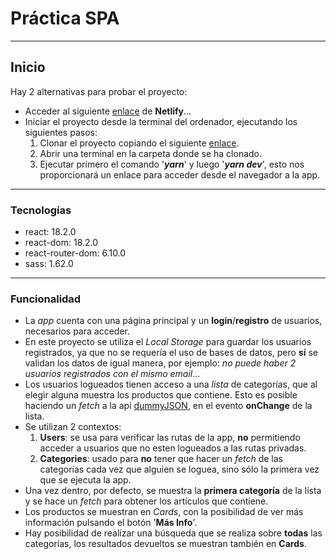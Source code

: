 # Práctica SPA

---
## Inicio
Hay 2 alternativas para probar el proyecto:
* Acceder al siguiente [enlace](https://productos-spa.netlify.app/) de **Netlify**...
* Iniciar el proyecto desde la terminal del ordenador, ejecutando los siguientes pasos:  
  1. Clonar el proyecto copiando el siguiente [enlace](https://github.com/pablo2637/SPA.git).
  2. Abrir una terminal en la carpeta donde se ha clonado.
  3. Ejecutar primero el comando '***yarn***' y luego '***yarn dev***', esto nos proporcionará un enlace para acceder desde el navegador a la app.

---
### Tecnologías
* react: 18.2.0
* react-dom: 18.2.0
* react-router-dom: 6.10.0
* sass: 1.62.0

---
### Funcionalidad
* La *app* cuenta con una página principal y un **login**/**registro** de usuarios, necesarios para acceder.
* En este proyecto se utiliza el *Local Storage* para guardar los usuarios registrados, ya que no se requería el uso de bases de datos, pero **sí** se validan los datos de igual manera, por ejemplo: *no puede haber 2 usuarios registrados con el mismo email*...
* Los usuarios logueados tienen acceso a una *lista* de categorías, que al elegir alguna muestra los productos que contiene. Esto es posible haciendo un *fetch* a la api [dummyJSON](https://dummyjson.com/), en el evento **onChange** de la lista.
* Se utilizan 2 contextos:
    1. **Users**: se usa para verificar las rutas de la app, **no** permitiendo acceder a usuarios que no esten logueados a las rutas privadas.
    2. **Categories**: usado para **no** tener que hacer un *fetch* de las categorías cada vez que alguien se loguea, sino sólo la primera vez que se ejecuta la app.
*  Una vez dentro, por defecto, se muestra la **primera categoría** de la lista y se hace un *fetch* para obtener los artículos que contiene.
*  Los productos se muestran en *Cards*, con la posibilidad de ver más información pulsando el botón '**Más Info**'.
*  Hay posibilidad de realizar una búsqueda que se realiza sobre **todas** las categorías, los resultados devueltos se muestran también en **Cards**.